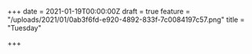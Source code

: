 +++
date = 2021-01-19T00:00:00Z
draft = true
feature = "/uploads/2021/01/0ab3f6fd-e920-4892-833f-7c0084197c57.png"
title = "Tuesday"

+++
